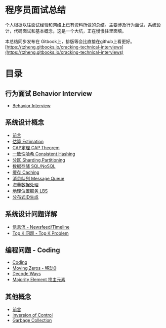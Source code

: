 # 程序员面试总结
个人根据以往面试经验和网络上已有资料所做的总结。主要涉及行为面试，系统设计，代码面试和基本概念，这是一个大坑，正在慢慢往里面填。

本总结同步发布在 Gitbook上，排版等会比直接在github上看更好。[https://tzheng.gitbooks.io/cracking-technical-interviews](https://tzheng.gitbooks.io/cracking-technical-interviews)

# 目录

## 行为面试 Behavior Interview

* [Behavior Interview](behavior-interview/behavior-interview.md)

## 系统设计概念

* [前言](SystemDesignBasics/basics.md)
* [估算 Estimation](SystemDesignBasics/estimations.md)
* [CAP定理 CAP Theorem](SystemDesignBasics/cap.md)
* [一致性哈希 Consistent Hashing](SystemDesignBasics/consistent-hashing.md)
* [分区 Sharding,Partitioning](SystemDesignBasics/sharding.md)
* [数据存储 SQL/NoSQL](SystemDesignBasics/sqlvsnosql.md)
* [缓存 Caching](SystemDesignBasics/huan-cun-caching.md)
* [消息队列 Message Queue](SystemDesignBasics/message-queue.md)
* [海量数据处理](SystemDesignBasics/hai-liang-shu-ju-chu-li.md)
* [地理位置服务 LBS](SystemDesignBasics/di-li-wei-zhi-fu-wu-location-based-service.md)
* [分布式ID生成](SystemDesignBasics/fen-bu-shi-id-sheng-cheng-global-uuid.md)

## 系统设计问题详解

* [信息流 - Newsfeed/Timeline](xi-tong-she-ji-wen-ti-xiang-jie/newsfeed.md)
* [Top K 问题 - Top K Problem](xi-tong-she-ji-wen-ti-xiang-jie/top-k-problem.md)

## 编程问题 - Coding

* [Coding](bian-cheng-wen-ti-coding/coding.md)
* [Moving Zeros - 移动0](bian-cheng-wen-ti-coding/movingzeros.md)
* [Decode Ways](bian-cheng-wen-ti-coding/decodeways.md)
* [Majority Element 找主元素](bian-cheng-wen-ti-coding/majority-element-zhao-zhu-yuan-su.md)

## 其他概念

* [前言](qi-ta-gai-nian/ji-suan-ji-hou-duan-kai-fa-ji-ben-gai-nian.md)
* [Inversion of Control](qi-ta-gai-nian/inversion-of-control.md)
* [Garbage Collection](qi-ta-gai-nian/garbage-collection.md)


<!-- Keywords: System Design, 系统设计，系统设计面试，程序员面试，刷题，面经，Behavior Interview，行为面试 -->